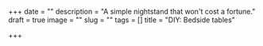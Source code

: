 +++
date = ""
description = "A simple nightstand that won't cost a fortune."
draft = true
image = ""
slug = ""
tags = []
title = "DIY: Bedside tables"

+++
